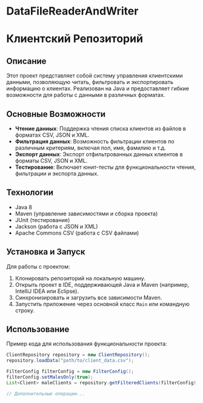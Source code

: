 # DataFileReaderAndWriter

# Клиентский Репозиторий

## Описание
Этот проект представляет собой систему управления клиентскими данными, позволяющую читать, фильтровать и экспортировать информацию о клиентах. Реализован на Java и предоставляет гибкие возможности для работы с данными в различных форматах.

## Основные Возможности
- **Чтение данных**: Поддержка чтения списка клиентов из файлов в форматах CSV, JSON и XML.
- **Фильтрация данных**: Возможность фильтрации клиентов по различным критериям, включая пол, имя, фамилию и т.д.
- **Экспорт данных**: Экспорт отфильтрованных данных клиентов в форматы CSV, JSON и XML.
- **Тестирование**: Включает юнит-тесты для функциональности чтения, фильтрации и экспорта данных.

## Технологии
- Java 8
- Maven (управление зависимостями и сборка проекта)
- JUnit (тестирование)
- Jackson (работа с JSON и XML)
- Apache Commons CSV (работа с CSV файлами)

## Установка и Запуск
Для работы с проектом:

1. Клонировать репозиторий на локальную машину.
2. Открыть проект в IDE, поддерживающей Java и Maven (например, IntelliJ IDEA или Eclipse).
3. Синхронизировать и загрузить все зависимости Maven.
4. Запустить приложение через основной класс `Main` или командную строку.

## Использование
Пример кода для использования функциональности проекта:

```java
ClientRepository repository = new ClientRepository();
repository.loadData("path/to/client_data.csv");

FilterConfig filterConfig = new FilterConfig();
filterConfig.setMalesOnly(true);
List<Client> maleClients = repository.getFilteredClients(filterConfig);

// Дополнительные операции...
```
